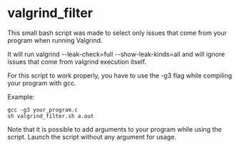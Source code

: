 # valgrind_filter

This small bash script was made to select only issues that come from your program when running Valgrind.

It will run valgrind --leak-check=full --show-leak-kinds=all and will ignore issues that come from valgrind execution itself.

For this script to work properly, you have to use the -g3 flag while compiling your program with gcc.


Example:

    gcc -g3 your_program.c
    sh valgrind_filter.sh a.out
    
    
Note that it is possible to add arguments to your program while using the script.
Launch the script without any argument for usage.
